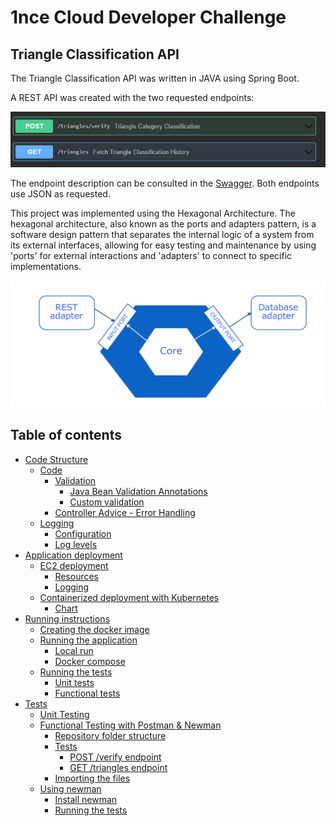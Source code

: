 # 1nce Cloud Developer Challenge

## Triangle Classification API
The Triangle Classification API was written in JAVA using Spring Boot.

A REST API was created with the two requested endpoints:
<p align="center">
  <img style="text-align:center" src="documentation/code-structure/images/img.png"  alt="API"/>
</p>

The endpoint description can be consulted in the [Swagger](src/main/resources/swagger.yml). Both endpoints use JSON as requested.

This project was implemented using the Hexagonal Architecture. The hexagonal architecture, also known as the ports and adapters pattern, is a software design pattern that separates the internal logic of a system from its external interfaces, allowing for easy testing and maintenance by using 'ports' for external interactions and 'adapters' to connect to specific implementations.
<p align="center">
  <img style="text-align:center" src="documentation/architecture/hexagonal.png"  alt="architecture"/>
</p>

## Table of contents

- [Code Structure](documentation/code-structure/README.md)
  - [Code](documentation/code-structure/README.md#code)
      - [Validation](documentation/code-structure/README.md#validation)
        - [Java Bean Validation Annotations](documentation/code-structure/README.md#java-bean-validation-annotations)
        - [Custom validation](documentation/code-structure/README.md#custom-validation)
      - [Controller Advice - Error Handling](documentation/code-structure/README.md#controller-advice---error-handling)
  - [Logging](documentation/code-structure/README.md#logging)
      - [Configuration](documentation/code-structure/README.md#configuration)
      - [Log levels](documentation/code-structure/README.md#log-levels)
- [Application deployment](documentation/deployment/README.md)
    - [EC2 deployment](documentation/deployment/README.md#EC2-deployment)
        - [Resources](documentation/deployment/README.md#Resources)
        - [Logging](documentation/deployment/README.md#Logging)
    - [Containerized deployment with Kubernetes](documentation/deployment/README.md#Containerized-deployment-with-Kubernetes)
      - [Chart](documentation/deployment/README.md#Maintainers)
- [Running instructions](documentation/run/README.md)
    - [Creating the docker image](documentation/run/README.md#creating-the-docker-image)
    - [Running the application](documentation/run/README.md#running-the-application)
      - [Local run](documentation/run/README.md#local-run)
      - [Docker compose](documentation/run/README.md#docker-compose)
    - [Running the tests](documentation/run/README.md#running-the-tests)
        - [Unit tests](documentation/run/README.md#unit-tests)
        - [Functional tests](documentation/run/README.md#functional-tests)
- [Tests](documentation/tests/README.md)
    - [Unit Testing](documentation/tests/README.md#unit-testing)
    - [Functional Testing with Postman & Newman](documentation/tests/README.md#functional-testing-with-postman--newman)
      - [Repository folder structure](documentation/tests/README.md#repository-folder-structure)
      - [Tests](documentation/tests/README.md#tests)
        - [POST /verify endpoint](documentation/tests/README.md#post-verify-endpoint)
        - [GET /triangles endpoint](documentation/tests/README.md#get-triangles-endpoint)
      - [Importing the files](documentation/tests/README.md#importing-the-files)
    - [Using newman](documentation/tests/README.md#using-newman)
      - [Install newman](documentation/tests/README.md#install-newman)
      - [Running the tests](documentation/tests/README.md#running-the-tests)


 
